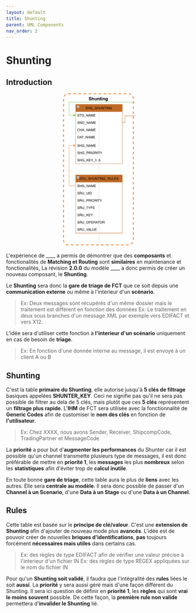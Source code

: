 ```yaml
---
layout: default
title: Shunting
parent: UML Components
nav_order: 2
---
```


# Shunting #

## Introduction ##
<p align="center"><img src="../../assets/img/uml/FCT--Framework--DataModel--Shunting.png" width="200"></p>

L'expérience de ____ a permis de démontrer que des __composants__ et fonctionalités de __Matching et Routing__ sont __similaires__ en maintenance et fonctionalités,
La révision __2.0.0__ du modèle ____ a donc permis de créer un nouveau composant, le __Shunting__.

Le __Shunting__ sera donc la __gare de triage de FCT__ que ce soit depuis une __communication externe__ ou même à l'interieur d'un __scénario__.
> Ex: Deux messages sont récupérés d'un même dossier mais le traitement est différent en fonction des données
> Ex: Le traitement en deux sous branches d'un message XML par exemple vers EDIFACT et vers X12.

L'idée sera d'utiliser cette fonction à __l'interieur d'un scénario__ uniquement en cas de besoin de __triage__.
> Ex: En fonction d'une donnée interne au message, il est envoyé à un client A ou B 

## Shunting ##
C'est la table __primaire du Shunting__, elle autorise jusqu'à __5 clés de filtrage__ basiques appelées __SHUNTER_KEY__.
Ceci ne signifie pas qu'il ne sera pas possible de filtrer au dela de 5 clés, mais plutôt que ces __5 clés__ représentent un __filtrage plus rapide__.
L'__IHM__ de FCT sera utilisée avec la fonctionnalité de __Generic Codes__ afin de customiser le __nom des clés__ en fonction de __l'utilisateur__.
> Ex: Chez XXXX, nous avons Sender, Receiver, ShipcompCode, TradingPartner et MessageCode

La __priorité__ a pour but d'__augmenter les performances__ du Shunter car il est possible qu'un channel transmette plusieurs type de messages, il est donc préférable de mettre en __priorité 1__, les __messages__ les plus __nombreux__ selon les __statistiques__ afin d'éviter trop de __calcul inutile__.

En toute bonne __gare de triage__, cette table aura le plus de __liens__ avec les autres. Elle sera __centrale au modèle__.
Il sera donc possible de passer d'un __Channel à un Scenario__, d'une __Data à un Stage__ ou d'une __Data à un Channel__.

## Rules ##
Cette table est basée sur le __principe de clé/valeur__. C'est une __extension de Shunting__ afin d'ajouter de nouveau mode plus __avancés__.
L'idée est de pouvoir créer de nouvelles __briques d'identifications__, __pas__ toujours forcément __nécessaires mais utiles__ dans certains cas.
> Ex: des règles de type EDIFACT afin de vérifier une valeur précise à l'interieur d'un fichier IN
> Ex: des règles de type REGEX appliquées sur le nom du fichier IN

Pour qu'un __Shunting soit validé__, il faudra que l'intégralité des __rules__ liées le soit __aussi__.
La __priorité__ y sera aussi géré mais d'une façon différent du Shunting. Il sera ici question de définir en __priorité 1__, les __règles__ qui sont __vrai le moins souvent__ possible. De cette façon, la __première rule non valide__ permettera d'__invalider le Shunting__ lié.

